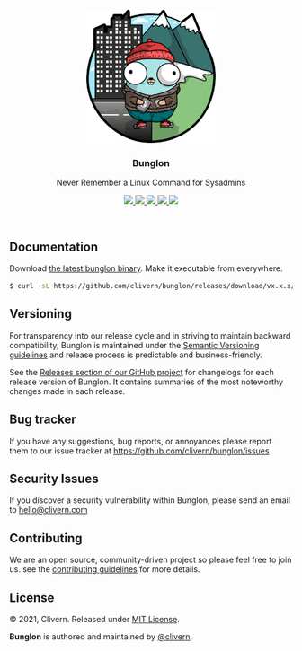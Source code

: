 <p align="center">
    <img src="/assets/gopher.png" width="230" />
    <h3 align="center">Bunglon</h3>
    <p align="center">Never Remember a Linux Command for Sysadmins</p>
    <p align="center">
        <a href="https://github.com/Clivern/Bunglon/actions">
            <img src="https://github.com/Clivern/Bunglon/workflows/Build/badge.svg">
        </a>
        <a href="https://github.com/Clivern/Bunglon/actions">
            <img src="https://github.com/Clivern/Bunglon/workflows/Release/badge.svg">
        </a>
        <a href="https://github.com/Clivern/Bunglon/releases">
            <img src="https://img.shields.io/badge/Version-0.0.1-red.svg">
        </a>
        <a href="https://goreportcard.com/report/github.com/Clivern/Bunglon">
            <img src="https://goreportcard.com/badge/github.com/Clivern/Bunglon?v=0.0.1">
        </a>
        <a href="https://github.com/Clivern/Bunglon/blob/main/LICENSE">
            <img src="https://img.shields.io/badge/LICENSE-MIT-orange.svg">
        </a>
    </p>
</p>
<br/>


## Documentation

Download [the latest bunglon binary](https://github.com/clivern/bunglon/releases). Make it executable from everywhere.

```bash
$ curl -sL https://github.com/clivern/bunglon/releases/download/vx.x.x/bunglon_x.x.x_OS.tar.gz | tar xz
```


## Versioning

For transparency into our release cycle and in striving to maintain backward compatibility, Bunglon is maintained under the [Semantic Versioning guidelines](https://semver.org/) and release process is predictable and business-friendly.

See the [Releases section of our GitHub project](https://github.com/clivern/bunglon/releases) for changelogs for each release version of Bunglon. It contains summaries of the most noteworthy changes made in each release.


## Bug tracker

If you have any suggestions, bug reports, or annoyances please report them to our issue tracker at https://github.com/clivern/bunglon/issues


## Security Issues

If you discover a security vulnerability within Bunglon, please send an email to [hello@clivern.com](mailto:hello@clivern.com)


## Contributing

We are an open source, community-driven project so please feel free to join us. see the [contributing guidelines](CONTRIBUTING.md) for more details.


## License

© 2021, Clivern. Released under [MIT License](https://opensource.org/licenses/mit-license.php).

**Bunglon** is authored and maintained by [@clivern](http://github.com/clivern).
